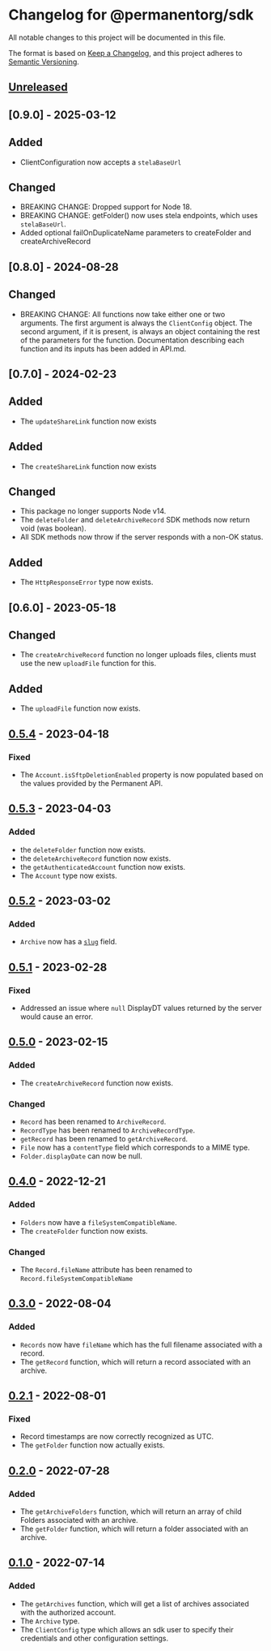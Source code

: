 # Changelog for @permanentorg/sdk

All notable changes to this project will be documented in this file.

The format is based on [Keep a Changelog](https://keepachangelog.com/en/1.0.0/),
and this project adheres to [Semantic Versioning](https://semver.org/spec/v2.0.0.html).

## [Unreleased]

## [0.9.0] - 2025-03-12

## Added

- ClientConfiguration now accepts a `stelaBaseUrl`

## Changed

- BREAKING CHANGE: Dropped support for Node 18.
- BREAKING CHANGE: getFolder() now uses stela endpoints, which uses `stelaBaseUrl`.
- Added optional failOnDuplicateName parameters to createFolder and createArchiveRecord

## [0.8.0] - 2024-08-28

## Changed

- BREAKING CHANGE: All functions now take either one or two arguments. The first argument is always the `ClientConfig`
  object. The second argument, if it is present, is always an object containing the rest of the parameters for the
  function. Documentation describing each function and its inputs has been added in API.md.

## [0.7.0] - 2024-02-23

## Added

- The `updateShareLink` function now exists

## Added

- The `createShareLink` function now exists

## Changed

- This package no longer supports Node v14.
- The `deleteFolder` and `deleteArchiveRecord` SDK methods now return void (was boolean).
- All SDK methods now throw if the server responds with a non-OK status.

## Added

- The `HttpResponseError` type now exists.

## [0.6.0] - 2023-05-18

## Changed

- The `createArchiveRecord` function no longer uploads files, clients must use the new `uploadFile` function for this.

## Added

- The `uploadFile` function now exists.

## [0.5.4] - 2023-04-18

### Fixed

- The `Account.isSftpDeletionEnabled` property is now populated based on the values provided by the Permanent API.

## [0.5.3] - 2023-04-03

### Added

- the `deleteFolder` function now exists.
- the `deleteArchiveRecord` function now exists.
- the `getAuthenticatedAccount` function now exists.
- The `Account` type now exists.

## [0.5.2] - 2023-03-02

### Added

- `Archive` now has a [`slug`](https://developer.mozilla.org/en-US/docs/Glossary/Slug) field.

## [0.5.1] - 2023-02-28

### Fixed

- Addressed an issue where `null` DisplayDT values returned by the server would cause an error.

## [0.5.0] - 2023-02-15

### Added

- The `createArchiveRecord` function now exists.

### Changed

- `Record` has been renamed to `ArchiveRecord`.
- `RecordType` has been renamed to `ArchiveRecordType`.
- `getRecord` has been renamed to `getArchiveRecord`.
- `File` now has a `contentType` field which corresponds to a MIME type.
- `Folder.displayDate` can now be null.

## [0.4.0] - 2022-12-21

### Added

- `Folders` now have a `fileSystemCompatibleName`.
- The `createFolder` function now exists.

### Changed

- The `Record.fileName` attribute has been renamed to `Record.fileSystemCompatibleName`

## [0.3.0] - 2022-08-04

### Added

- `Records` now have `fileName` which has the full filename associated with a record.
- The `getRecord` function, which will return a record associated with an archive.

## [0.2.1] - 2022-08-01

### Fixed

- Record timestamps are now correctly recognized as UTC.
- The `getFolder` function now actually exists.

## [0.2.0] - 2022-07-28

### Added

- The `getArchiveFolders` function, which will return an array of child Folders associated with an archive.
- The `getFolder` function, which will return a folder associated with an archive.

## [0.1.0] - 2022-07-14

### Added

- The `getArchives` function, which will get a list of archives associated with the authorized account.
- The `Archive` type.
- The `ClientConfig` type which allows an sdk user to specify their credentials and other configuration settings.

[Unreleased]: https://github.com/permanentorg/permanent-sdk/base/compare/v0.6.0...HEAD
[0.5.3]: https://github.com/permanentorg/permanent-sdk/base/releases/tag/v0.6.0
[0.5.4]: https://github.com/permanentorg/permanent-sdk/base/releases/tag/v0.5.4
[0.5.3]: https://github.com/permanentorg/permanent-sdk/base/releases/tag/v0.5.3
[0.5.2]: https://github.com/permanentorg/permanent-sdk/base/releases/tag/v0.5.2
[0.5.1]: https://github.com/permanentorg/permanent-sdk/base/releases/tag/v0.5.1
[0.5.0]: https://github.com/permanentorg/permanent-sdk/base/releases/tag/v0.5.0
[0.4.0]: https://github.com/permanentorg/permanent-sdk/base/releases/tag/v0.4.0
[0.3.0]: https://github.com/permanentorg/permanent-sdk/base/releases/tag/v0.3.0
[0.2.1]: https://github.com/permanentorg/permanent-sdk/base/releases/tag/v0.2.1
[0.2.0]: https://github.com/permanentorg/permanent-sdk/base/releases/tag/v0.2.0
[0.1.0]: https://github.com/permanentorg/permanent-sdk/base/releases/tag/v0.1.0

